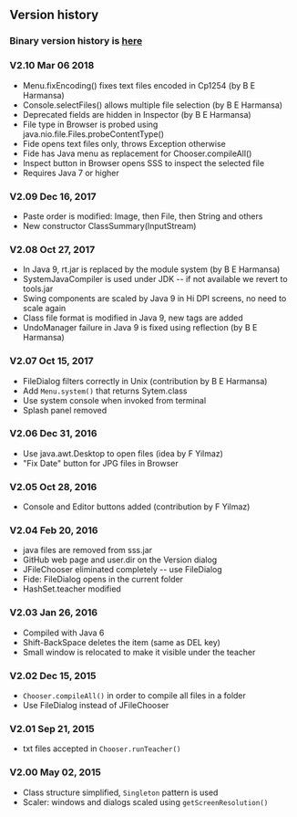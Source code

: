 ## Version history

### Binary version history is [here](https://github.com/maeyler/SmallSimpleSafe/commits/master/sss.jar)

### V2.10  Mar 06 2018
* Menu.fixEncoding() fixes text files encoded in Cp1254 (by B E Harmansa)
* Console.selectFiles() allows multiple file selection (by B E Harmansa)
* Deprecated fields are hidden in Inspector (by B E Harmansa)
* File type in Browser is probed using java.nio.file.Files.probeContentType()
* Fide opens text files only, throws Exception otherwise
* Fide has Java menu as replacement for Chooser.compileAll()
* Inspect button in Browser opens SSS to inspect the selected file
* Requires Java 7 or higher

### V2.09  Dec 16, 2017
* Paste order is modified: Image, then File, then String and others
* New constructor ClassSummary(InputStream)

### V2.08  Oct 27, 2017
* In Java 9, rt.jar is replaced by the module system (by B E Harmansa)
* SystemJavaCompiler is used under JDK -- if not available we revert to tools.jar 
* Swing components are scaled by Java 9 in Hi DPI screens, no need to scale again
* Class file format is modified in Java 9, new tags are added
* UndoManager failure in Java 9 is fixed using reflection (by B E Harmansa)

### V2.07  Oct 15, 2017
* FileDialog filters correctly in Unix (contribution by B E Harmansa)
* Add `Menu.system()` that returns Sytem.class
* Use system console when invoked from terminal
* Splash panel removed

### V2.06  Dec 31, 2016
* Use java.awt.Desktop to open files (idea by F Yilmaz)
* "Fix Date" button for JPG files in Browser

### V2.05  Oct 28, 2016
* Console and Editor buttons added (contribution by F Yilmaz)

### V2.04  Feb 20, 2016
* java files are removed from sss.jar
* GitHub web page and user.dir on the Version dialog
* JFileChooser eliminated completely -- use FileDialog 
* Fide: FileDialog opens in the current folder
* HashSet.teacher modified

### V2.03  Jan 26, 2016
* Compiled with Java 6
* Shift-BackSpace deletes the item (same as DEL key)
* Small window is relocated to make it visible under the teacher

### V2.02  Dec 15, 2015
* `Chooser.compileAll()` in order to compile all files in a folder
* Use FileDialog instead of JFileChooser

### V2.01  Sep 21, 2015
* txt files accepted in `Chooser.runTeacher()`

### V2.00  May 02, 2015
* Class structure simplified, `Singleton` pattern is used
* Scaler: windows and dialogs scaled using `getScreenResolution()`
